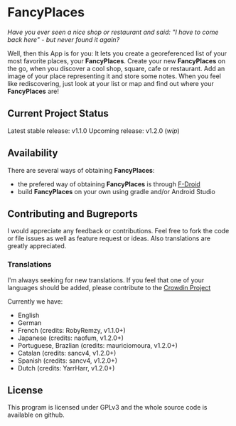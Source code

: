 # FancyPlaces
*Have you ever seen a nice shop or restaurant and said: "I have to come back here" - but never found it again?*

Well, then this App is for you: It lets you create a georeferenced list of your most favorite places, your **FancyPlaces**.  Create your new **FancyPlaces** on the go, when you discover a cool shop, square, cafe or restaurant. Add an image of your place representing it and store some notes. When you feel like rediscovering, just look at your list or map and find out where your **FancyPlaces** are!

## Current Project Status
Latest stable release: v1.1.0
Upcoming release: v1.2.0 (*wip*)


## Availability
There are several ways of obtaining **FancyPlaces**:
* the prefered way of obtaining **FancyPlaces** is through [F-Droid](https://f-droid.org/repository/browse/?fdcategory=Navigation&fdid=com.gabm.fancyplaces)
* build **FancyPlaces** on your own using gradle and/or Android Studio



## Contributing and Bugreports
I would appreciate any feedback or contributions. Feel free to fork the code or file issues as well as feature request or ideas. Also translations are greatly appreciated.

### Translations
I'm always seeking for new translations. If you feel that one of your languages should be added, please contribute to the [Crowdin Project](https://crowdin.com/project/fancyplaces)

Currently we have:
- English
- German
- French (credits: RobyRemzy, v1.1.0+)
- Japanese (credits: naofum, v1.2.0+)
- Portuguese, Brazlian (credits: mauriciomoura, v1.2.0+)
- Catalan (credits: sancv4, v1.2.0+)
- Spanish (credits: sancv4, v1.2.0+)
- Dutch (credits: YarrHarr, v1.2.0+)

## License
This program is licensed under GPLv3 and the whole source code is available on github.
